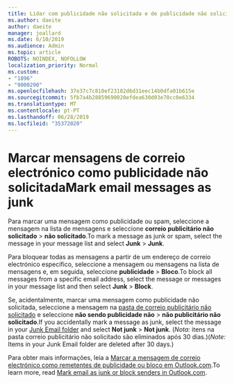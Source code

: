 ```yaml
---
title: Lidar com publicidade não solicitada e de publicidade não solicitada no Outlook.com
ms.author: daeite
author: daeite
manager: joallard
ms.date: 6/10/2019
ms.audience: Admin
ms.topic: article
ROBOTS: NOINDEX, NOFOLLOW
localization_priority: Normal
ms.custom:
- "1896"
- "9000290"
ms.openlocfilehash: 37e37c7c810ef23182d6d31eec14b0dfa01b615e
ms.sourcegitcommit: 5fb7a4b28859690020efdea630d03e70cc0e6334
ms.translationtype: MT
ms.contentlocale: pt-PT
ms.lasthandoff: 06/28/2019
ms.locfileid: "35372020"
---
```

# <a name="mark-email-messages-as-junk"></a><span data-ttu-id="e7bcd-102">Marcar mensagens de correio electrónico como publicidade não solicitada</span><span class="sxs-lookup"><span data-stu-id="e7bcd-102">Mark email messages as junk</span></span>

<span data-ttu-id="e7bcd-103">Para marcar uma mensagem como publicidade ou spam, seleccione a mensagem na lista de mensagens e seleccione **correio publicitário não solicitado** > **não solicitado**.</span><span class="sxs-lookup"><span data-stu-id="e7bcd-103">To mark a message as junk or spam, select the message in your message list and select **Junk** > **Junk**.</span></span>

<span data-ttu-id="e7bcd-104">Para bloquear todas as mensagens a partir de um endereço de correio electrónico específico, seleccione a mensagem ou mensagens na lista de mensagens e, em seguida, seleccione **publicidade** > **Bloco**.</span><span class="sxs-lookup"><span data-stu-id="e7bcd-104">To block all messages from a specific email address, select the message or messages in your message list and then select **Junk** > **Block**.</span></span>

<span data-ttu-id="e7bcd-105">Se, acidentalmente, marcar uma mensagem como publicidade não solicitada, seleccione a mensagem na [pasta de correio publicitário não solicitado](https://outlook.live.com/mail/junkemail) e seleccione **não sendo publicidade não** > **não publicitário não solicitado**.</span><span class="sxs-lookup"><span data-stu-id="e7bcd-105">If you accidentally mark a message as junk, select the message in your [Junk Email folder](https://outlook.live.com/mail/junkemail) and select **Not junk** > **Not junk**.</span></span> <span data-ttu-id="e7bcd-106">(*Nota:* itens na pasta correio publicitário não solicitado são eliminados após 30 dias.)</span><span class="sxs-lookup"><span data-stu-id="e7bcd-106">(*Note:* Items in your Junk Email folder are deleted after 30 days.)</span></span>

<span data-ttu-id="e7bcd-107">Para obter mais informações, leia a [Marcar a mensagem de correio electrónico como remetentes de publicidade ou bloco em Outlook.com](https://support.office.com/article/a3ece97b-82f8-4a5e-9ac3-e92fa6427ae4).</span><span class="sxs-lookup"><span data-stu-id="e7bcd-107">To learn more, read [Mark email as junk or block senders in Outlook.com](https://support.office.com/article/a3ece97b-82f8-4a5e-9ac3-e92fa6427ae4).</span></span>